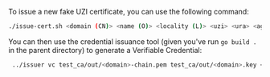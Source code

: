 To issue a new fake UZI certificate, you can use the following command:

```bash
./issue-cert.sh <domain (CN)> <name (O)> <locality (L)> <uzi> <ura> <agb>
```

You can then use the credential issuance tool (given you've run `go build .` in the parent directory) to generate a Verifiable Credential:

```bash
 ../issuer vc test_ca/out/<domain>-chain.pem test_ca/out/<domain>.key <did>
```